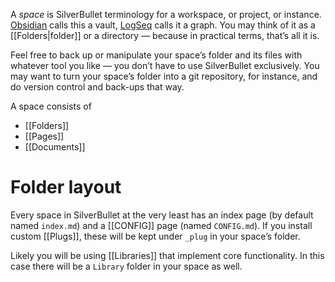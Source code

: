 A _space_ is SilverBullet terminology for a workspace, or project, or instance. [Obsidian](https://obsidian.md/) calls this a vault, [LogSeq](https://logseq.com/) calls it a graph. You may think of it as a [[Folders|folder]] or a directory — because in practical terms, that’s all it is.

Feel free to back up or manipulate your space’s folder and its files with whatever tool you like — you don’t have to use SilverBullet exclusively. You may want to turn your space’s folder into a git repository, for instance, and do version control and back-ups that way.

A space consists of
* [[Folders]]
* [[Pages]]
* [[Documents]]

# Folder layout
Every space in SilverBullet at the very least has an index page (by default named `index.md`) and a [[CONFIG]] page (named `CONFIG.md`). If you install custom [[Plugs]], these will be kept under `_plug` in your space’s folder.

Likely you will be using [[Libraries]] that implement core functionality. In this case there will be a `Library` folder in your space as well.

